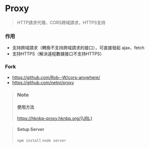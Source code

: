# Proxy
> HTTP請求代理，CORS跨域請求，HTTPS支持

### 作用
- 支持跨域請求（轉換不支持跨域請求的接口），可直接發起 ajax、fetch
- 支持HTTPS（解決遠程數據接口不支持HTTPS）

### Fork
- <https://github.com/Rob--W/cors-anywhere/>
- <https://github.com/netnr/proxy>


>### Note
>#### 使用方法
> https://hknbp-proxy.hknbp.org/{URL}

>#### Setup Server
> `npm install`
> `node server`
